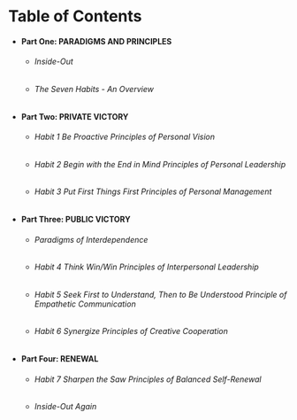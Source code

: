 # Table of Contents

- #### Part One: PARADIGMS AND PRINCIPLES
  
  - ###### Inside-Out
  
  - ###### The Seven Habits - An Overview

- #### Part Two: PRIVATE VICTORY
  
  - ###### Habit 1 Be Proactive Principles of Personal Vision
  
  - ###### Habit 2 Begin with the End in Mind Principles of Personal Leadership
  
  - ###### Habit 3 Put First Things First Principles of Personal Management

- #### Part Three: PUBLIC VICTORY
  
  - ###### Paradigms of Interdependence
  
  - ###### Habit 4 Think Win/Win Principles of Interpersonal Leadership
  
  - ###### Habit 5 Seek First to Understand, Then to Be Understood Principle of Empathetic Communication
  
  - ###### Habit 6 Synergize Principles of Creative Cooperation

- #### Part Four: RENEWAL
  
  - ###### Habit 7 Sharpen the Saw Principles of Balanced Self-Renewal
  
  - ###### Inside-Out Again
